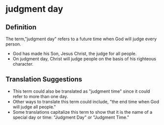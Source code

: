 # judgment day

## Definition

The term,"judgment day" refers to a future time when God will judge every person.

* God has made his Son, Jesus Christ, the judge for all people.
* On judgment day, Christ will judge people on the basis of his righteous character.


## Translation Suggestions



* This term could also be translated as "judgment time" since it could refer to more than one day.
* Other ways to translate this term could include, "the end time when God will judge all people."
* Some translations capitalize this term to show that it is the name of a special day or time: "Judgment Day" or "Judgment Time."